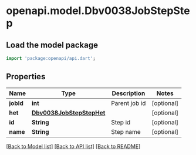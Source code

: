 # openapi.model.Dbv0038JobStepStep

## Load the model package
```dart
import 'package:openapi/api.dart';
```

## Properties
Name | Type | Description | Notes
------------ | ------------- | ------------- | -------------
**jobId** | **int** | Parent job id | [optional] 
**het** | [**Dbv0038JobStepStepHet**](Dbv0038JobStepStepHet.md) |  | [optional] 
**id** | **String** | Step id | [optional] 
**name** | **String** | Step name | [optional] 

[[Back to Model list]](../README.md#documentation-for-models) [[Back to API list]](../README.md#documentation-for-api-endpoints) [[Back to README]](../README.md)


